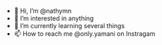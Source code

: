 - 👋 Hi, I’m @nathymn
- 👀 I’m interested in anything
- 🌱 I’m currently learning several things
- 📫 How to reach me @only.yamani on Instragam

<!---
nathymn/nathymn is a ✨ special ✨ repository because its `README.md` (this file) appears on your GitHub profile.
You can click the Preview link to take a look at your changes.
--->
